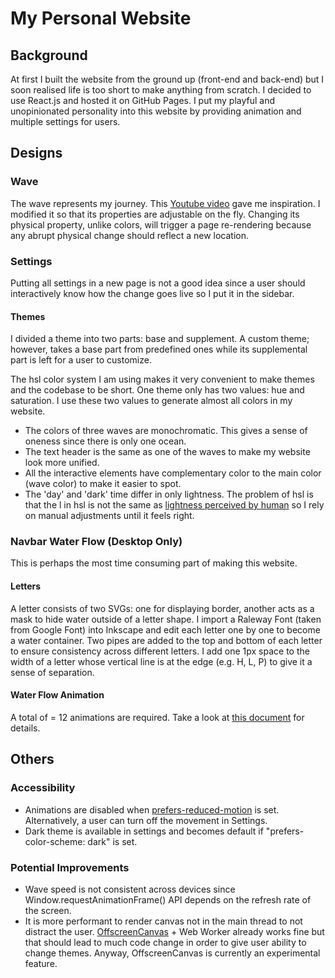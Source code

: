 # My Personal Website

## Background
At first I built the website from the ground up (front-end and back-end) but I soon realised life is too short to make anything from scratch. I decided to use React.js and hosted it on GitHub Pages. I put my playful and unopinionated personality into this website by providing animation and multiple settings for users.

## Designs
### Wave
The wave represents my journey. This [Youtube video](https://www.youtube.com/watch?v=LLfhY4eVwDY) gave me inspiration. I modified it so that its properties are adjustable on the fly. Changing its physical property, unlike colors, will trigger a page re-rendering because any abrupt physical change should reflect a new location.

### Settings
Putting all settings in a new page is not a good idea since a user should interactively know how the change goes live so I put it in the sidebar.

#### Themes
I divided a theme into two parts: base and supplement. A custom theme; however, takes a base part from predefined ones while its supplemental part is left for a user to customize.

The hsl color system I am using makes it very convenient to make themes and the codebase to be short. One theme only has two values: hue and saturation. I use these two values to generate almost all colors in my website.
  - The colors of three waves are monochromatic. This gives a sense of oneness since there is only one ocean.
  - The text header is the same as one of the waves to make my website look more unified.
  - All the interactive elements have complementary color to the main color (wave color) to make it easier to spot.
  - The 'day' and 'dark' time differ in only lightness. The problem of hsl is that the l in hsl is not the same as [lightness perceived by human](https://lea.verou.me/2021/03/inverted-lightness-variables) so I rely on manual adjustments until it feels right.

### Navbar Water Flow (Desktop Only)
This is perhaps the most time consuming part of making this website.

#### Letters
A letter consists of two SVGs: one for displaying border, another acts as a mask to hide water outside of a letter shape. I import a Raleway Font (taken from Google Font) into Inkscape and edit each letter one by one to become a water container. Two pipes are added to the top and bottom of each letter to ensure consistency across different letters. I add one 1px space to the width of a letter whose vertical line is at the edge (e.g. H, L, P) to give it a sense of separation.

#### Water Flow Animation
A total of = 12 animations are required. Take a look at [this document](doc/water-animation.md) for details.

## Others
### Accessibility
- Animations are disabled when [prefers-reduced-motion](https://developer.mozilla.org/en-US/docs/Web/CSS/@media/prefers-reduced-motion) is set. Alternatively, a user can turn off the movement in Settings.
- Dark theme is available in settings and becomes default if "prefers-color-scheme: dark" is set.

### Potential Improvements
- Wave speed is not consistent across devices since Window.requestAnimationFrame() API depends on the refresh rate of the screen.
- It is more performant to render canvas not in the main thread to not distract the user. [OffscreenCanvas](https://developer.mozilla.org/en-US/docs/Web/API/OffscreenCanvas) + Web Worker already works fine but that should lead to much code change in order to give user ability to change themes. Anyway, OffscreenCanvas is currently an experimental feature.
